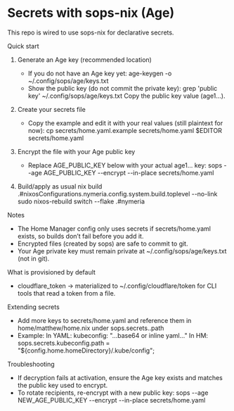 # Secrets with sops-nix (Age)

This repo is wired to use sops-nix for declarative secrets.

Quick start

1) Generate an Age key (recommended location)
   - If you do not have an Age key yet:
     age-keygen -o ~/.config/sops/age/keys.txt
   - Show the public key (do not commit the private key):
     grep 'public key' ~/.config/sops/age/keys.txt
   Copy the public key value (age1...).

2) Create your secrets file
   - Copy the example and edit it with your real values (still plaintext for now):
     cp secrets/home.yaml.example secrets/home.yaml
     $EDITOR secrets/home.yaml

3) Encrypt the file with your Age public key
   - Replace AGE_PUBLIC_KEY below with your actual age1... key:
     sops --age AGE_PUBLIC_KEY --encrypt --in-place secrets/home.yaml

4) Build/apply as usual
   nix build .#nixosConfigurations.nymeria.config.system.build.toplevel --no-link
   sudo nixos-rebuild switch --flake .#nymeria

Notes
- The Home Manager config only uses secrets if secrets/home.yaml exists, so builds don’t fail before you add it.
- Encrypted files (created by sops) are safe to commit to git.
- Your Age private key must remain private at ~/.config/sops/age/keys.txt (not in git).

What is provisioned by default
- cloudflare_token -> materialized to ~/.config/cloudflare/token for CLI tools that read a token from a file.

Extending secrets
- Add more keys to secrets/home.yaml and reference them in home/matthew/home.nix under sops.secrets.<name>.path
- Example:
  In YAML: kubeconfig: "...base64 or inline yaml..."
  In HM:   sops.secrets.kubeconfig.path = "${config.home.homeDirectory}/.kube/config";

Troubleshooting
- If decryption fails at activation, ensure the Age key exists and matches the public key used to encrypt.
- To rotate recipients, re-encrypt with a new public key:
  sops --age NEW_AGE_PUBLIC_KEY --encrypt --in-place secrets/home.yaml
